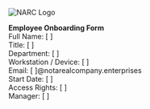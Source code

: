 ![NARC Logo](../images/narc-logo.svg)

**Employee Onboarding Form**  
Full Name: [ ]  
Title: [ ]  
Department: [ ]  
Workstation / Device: [ ]  
Email: [ ]@notarealcompany.enterprises  
Start Date: [ ]  
Access Rights: [ ]  
Manager: [ ]